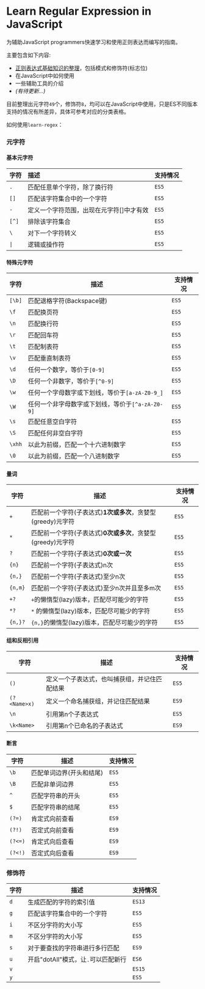 # Learn Regular Expression in JavaScript

为辅助JavaScript programmers快速学习和使用正则表达而编写的指南。

主要包含如下内容:

- [正则表达式基础知识的整理](fundamental-knowledge.md)，包括模式和修饰符(标志位)
- 在JavaScript中如何使用
- 一些辅助工具的介绍
- *(有待更新...)*

目前整理出元字符`49`个，修饰符`8`，均可以在JavaScript中使用，只是ES不同版本支持的情况有所差异，具体可参考对应的分类表格。

如何使用`learn-regex`：



### 元字符

#### 基本元字符

| 字符  | 描述                                     | 支持情况 |
| ----- | :--------------------------------------- | :------- |
| `.`   | 匹配任意单个字符，除了换行符             | `ES5`    |
| `[]`  | 匹配该字符集合中的一个字符               | `ES5`    |
| `-`   | 定义一个字符范围，出现在元字符[]中才有效 | `ES5`    |
| `[^]` | 排除该字符集合                           | `ES5`    |
| `\`   | 对下一个字符转义                         | `ES5`    |
| `\|`   | 逻辑或操作符                             | `ES5`    |

#### 特殊元字符

| 字符   | 描述                                             | 支持情况 |
| ------ | ------------------------------------------------ | -------- |
| `[\b]` | 匹配退格字符(Backspace键)                        | `ES5`    |
| `\f`   | 匹配换页符                                       | `ES5`    |
| `\n`   | 匹配换行符                                       | `ES5`    |
| `\r`   | 匹配回车符                                       | `ES5`    |
| `\t`   | 匹配制表符                                       | `ES5`    |
| `\v`   | 匹配垂直制表符                                   | `ES5`    |
| `\d`   | 任何一个数字，等价于`[0-9]`                      | `ES5`    |
| `\D`   | 任何一个非数字，等价于`[^0-9]`                   | `ES5`    |
| `\w`   | 任何一个字母数字或下划线，等价于`[a-zA-Z0-9_]`   | `ES5`    |
| `\W`   | 任何一个非字母数字或下划线，等价于`[^a-zA-Z0-9]` | `ES5`    |
| `\s`   | 匹配任意空白字符                                 | `ES5`    |
| `\S`   | 匹配任何非空白字符                               | `ES5`    |
| `\xhh` | 以此为前缀，匹配一个十六进制数字                 | `ES5`    |
| `\0`   | 以此为前缀，匹配一个八进制数字                   | `ES5`    |

#### 量词

| 字符    | 描述                                                        | 支持情况 |
| ------- | ----------------------------------------------------------- | -------- |
| `+`     | 匹配前一个字符(子表达式)**1次或多次**，贪婪型(greedy)元字符 | `ES5`    |
| `*`     | 匹配前一个字符(子表达式)**0次或多次**，贪婪型(greedy)元字符 | `ES5`    |
| `?`     | 匹配前一个字符(子表达式)**0次或一次**                       | `ES5`    |
| `{n}`   | 匹配前一个字符(子表达式)n次                                 | `ES5`    |
| `{n,}`  | 匹配前一个字符(子表达式)至少n次                             | `ES5`    |
| `{n,m}` | 匹配前一个字符(子表达式)至少n次并且至多m次                  | `ES5`    |
| `+?`    | `+`的懒惰型(lazy)版本，匹配尽可能少的字符                   | `ES5`    |
| `*?`    | `*` 的懒惰型(lazy)版本，匹配尽可能少的字符                  | `ES5`    |
| `{n,}?` | `{n,}`的懒惰型(lazy)版本，匹配尽可能少的字符                | `ES5`    |

#### 组和反相引用

| 字符         | 描述                                         | 支持情况 |
| ------------ | -------------------------------------------- | -------- |
| `()`         | 定义一个子表达式，也叫捕获组，并记住匹配结果 | `ES5`    |
| `(?<Name>x)` | 定义一个命名捕获组，并记住匹配结果           | `ES9`    |
| `\n`         | 引用第n个子表达式                            | `ES5`    |
| `\k<Name>`   | 引用第n个已命名的子表达式                    | `ES9`    |

#### 断言

| 字符    | 描述                     | 支持情况 |
| ------- | ------------------------ | -------- |
| `\b`    | 匹配单词边界(开头和结尾) | `ES5`    |
| `\B`    | 匹配非单词边界           | `ES5`    |
| `^`     | 匹配字符串的开头         | `ES5`    |
| `$`     | 匹配字符串的结尾         | `ES5`    |
| `(?=)`  | 肯定式向前查看           | `ES9`    |
| `(?!)`  | 否定式向前查看           | `ES9`    |
| `(?<=)` | 肯定式向后查看           | `ES9`    |
| `(?<!)` | 否定式向后查看           | `ES9`    |


### 修饰符

| 字符 | 描述                                | 支持情况 |
| ---- | ----------------------------------- | -------- |
| `d`  | 生成匹配的字符的索引值              | `ES13`   |
| `g`  | 匹配该字符集合中的一个字符          | `ES5`    |
| `i`  | 不区分字符的大小写                  | `ES5`    |
| `m`  | 不区分字符的大小写                  | `ES5`    |
| `s`  | 对于要查找的字符串进行多行匹配      | `ES9`    |
| `u`  | 开启"dotAll"模式，让`.`可以匹配新行 | `ES6`    |
| `v`  |                                     | `ES15`   |
| `y`  |                                     | `ES5`    |

